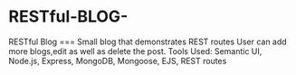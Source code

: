 # RESTful-BLOG-
RESTful Blog === Small blog that demonstrates REST routes 
User can add more blogs,edit as well as delete the post.
Tools Used: Semantic UI, Node.js, Express, MongoDB, Mongoose, EJS, REST routes
